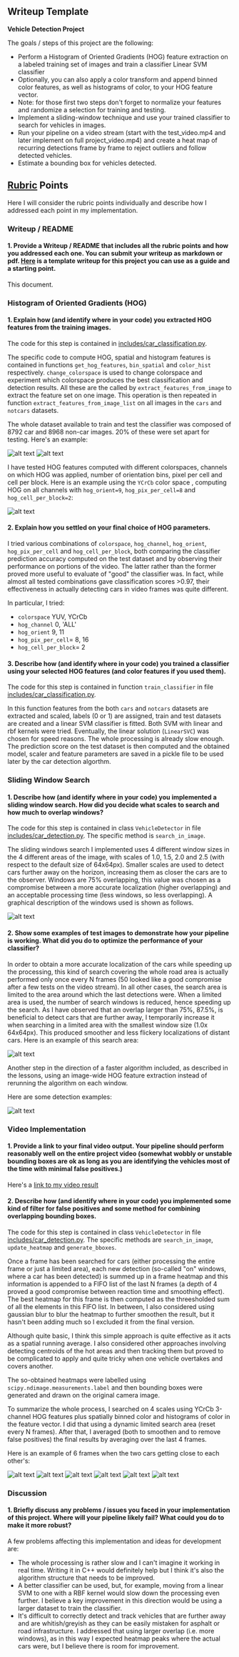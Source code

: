 ## Writeup Template

**Vehicle Detection Project**

The goals / steps of this project are the following:

* Perform a Histogram of Oriented Gradients (HOG) feature extraction on a labeled training set of images and train a classifier Linear SVM classifier
* Optionally, you can also apply a color transform and append binned color features, as well as histograms of color, to your HOG feature vector. 
* Note: for those first two steps don't forget to normalize your features and randomize a selection for training and testing.
* Implement a sliding-window technique and use your trained classifier to search for vehicles in images.
* Run your pipeline on a video stream (start with the test_video.mp4 and later implement on full project_video.mp4) and create a heat map of recurring detections frame by frame to reject outliers and follow detected vehicles.
* Estimate a bounding box for vehicles detected.

[//]: # (Image References)
[car]: ./output_images/car.png
[notcar]: ./output_images/notcar.png
[hog]: ./output_images/hog.png
[windows]: ./output_images/windows.png
[detection]: ./output_images/detection.png
[searcharea]: ./searcharea.png
[frame1]: ./frame1.png
[frame2]: ./frame2.png
[frame3]: ./frame3.png
[frame4]: ./frame4.png
[frame5]: ./frame5.png
[frame6]: ./frame6.png

## [Rubric](https://review.udacity.com/#!/rubrics/513/view) Points
Here I will consider the rubric points individually and describe how I addressed each point in my implementation.  

### Writeup / README

#### 1. Provide a Writeup / README that includes all the rubric points and how you addressed each one.  You can submit your writeup as markdown or pdf.  [Here](https://github.com/udacity/CarND-Vehicle-Detection/blob/master/writeup_template.md) is a template writeup for this project you can use as a guide and a starting point.  

This document.

### Histogram of Oriented Gradients (HOG)

#### 1. Explain how (and identify where in your code) you extracted HOG features from the training images.

The code for this step is contained in [includes/car_classification.py](./includes/car_classification.py).

The specific code to compute HOG, spatial and histogram features is contained in functions `get_hog_features`, `bin_spatial` and `color_hist` respectively. `change_colorspace` is used to change colorspace and experiment which colorspace produces the best classification and detection results. All these are the called by `extract_features_from_image` to extract the feature set on one image. This operation is then repeated in function `extract_features_from_image_list` on all images in the `cars` and `notcars` datasets.

The whole dataset available to train and test the classifier was composed of 8792 car and 8968 non-car images. 20% of these were set apart for testing. Here's an example:

![alt text][car] ![alt text][notcar]

I have tested HOG features computed with different colorspaces, channels on which HOG was applied, number of orientation bins, pixel per cell and cell per block. Here is an example using the `YCrCb` color space , computing HOG on all channels with `hog_orient=9`, `hog_pix_per_cell=8` and `hog_cell_per_block=2`:

![alt text][hog]

#### 2. Explain how you settled on your final choice of HOG parameters.

I tried various combinations of `colorspace`, `hog_channel`, `hog_orient`, `hog_pix_per_cell` and `hog_cell_per_block`, both comparing the classifier prediction accuracy computed on the test dataset and by observing their performance on portions of the video. The latter rather than the former proved more useful to evaluate of "good" the classifier was. In fact, while almost all tested combinations gave classification scores >0.97, their effectiveness in actually detecting cars in video frames was quite different.

In particular, I tried:
* `colorspace` YUV, YCrCb
* `hog_channel` 0, 'ALL'
* `hog_orient` 9, 11
* `hog_pix_per_cell`= 8, 16
* `hog_cell_per_block`= 2

#### 3. Describe how (and identify where in your code) you trained a classifier using your selected HOG features (and color features if you used them).

The code for this step is contained in function `train_classifier` in file [includes/car_classification.py](./includes/car_classification.py).

In this function features from the both `cars` and `notcars` datasets are extracted and scaled, labels (0 or 1) are assigned, train and test datasets are created and a linear SVM classifier is fitted. Both SVM with linear and rbf kernels were tried. Eventually, the linear solution (`LinearSVC`) was chosen for speed reasons. The whole processing is already slow enough. The prediction score on the test dataset is then computed and the obtained model, scaler and feature parameters are saved in a pickle file to be used later by the car detection algorthm.

### Sliding Window Search

#### 1. Describe how (and identify where in your code) you implemented a sliding window search.  How did you decide what scales to search and how much to overlap windows?

The code for this step is contained in class `VehicleDetector` in file [includes/car_detection.py](./includes/car_detection.py). The specific method is `search_in_image`.

The sliding windows search I implemented uses 4 different window sizes in the 4 different areas of the image, with scales of 1.0, 1.5, 2.0 and 2.5 (with respect to the default size of 64x64px). Smaller scales are used to detect cars further away on the horizon, increasing them as closer the cars are to the observer. Windows are 75% overlapping, this value was chosen as a compromise between a more accurate localization (higher overlapping) and an acceptable processing time (less windows, so less overlapping). A graphical description of the windows used is shown as follows.

![alt text][windows]

#### 2. Show some examples of test images to demonstrate how your pipeline is working.  What did you do to optimize the performance of your classifier?

In order to obtain a more accurate localization of the cars while speeding up the processing, this kind of search covering the whole road area is actually performed only once every N frames (50 looked like a good compromise after a few tests on the video stream). In all other cases, the search area is limited to the area around which the last detections were. When a limited area is used, the number of search windows is reduced, hence speeding up the search. As I have observed that an overlap larger than 75%, 87.5%, is beneficial to detect cars that are further away, I temporarily increase it when searching in a limited area with the smallest window size (1.0x 64x64px). This produced smoother and less flickery localizations of distant cars. Here is an example of this search area:

![alt text][searcharea]

Another step in the direction of a faster algorithm included, as described in the lessons, using an image-wide HOG feature extraction instead of rerunning the algorithm on each window.

Here are some detection examples:

![alt text][detection]

### Video Implementation

#### 1. Provide a link to your final video output.  Your pipeline should perform reasonably well on the entire project video (somewhat wobbly or unstable bounding boxes are ok as long as you are identifying the vehicles most of the time with minimal false positives.)

Here's a [link to my video result](./videos/project_video.mp4)

#### 2. Describe how (and identify where in your code) you implemented some kind of filter for false positives and some method for combining overlapping bounding boxes.

The code for this step is contained in class `VehicleDetector` in file [includes/car_detection.py](./includes/car_detection.py). The specific methods are `search_in_image`, `update_heatmap` and `generate_bboxes`.

Once a frame has been searched for cars (either processing the entire frame or just a limited area), each new detection (so-called "on" windows, where a car has been detected) is summed up in a frame heatmap and this information is appended to a FIFO list of the last N frames (a depth of 4 proved a good compromise between reaction time and smoothing effect). The best heatmap for this frame is then computed as the threesholded sum of all the elements in this FIFO list. In between, I also considered using gaussian blur to blur the heatmap to further smoothen the result, but it hasn't been adding much so I excluded it from the final version.

Although quite basic, I think this simple approach is quite effective as it acts as a spatial running average. I also considered other approaches involving detecting centroids of the hot areas and then tracking them but proved to be complicated to apply and quite tricky when one vehicle overtakes and covers another.

The so-obtained heatmaps were labelled using `scipy.ndimage.measurements.label` and then bounding boxes were generated and drawn on the original camera image.

To summarize the whole process, I searched on 4 scales using YCrCb 3-channel HOG features plus spatially binned color and histograms of color in the feature vector. I did that using a dynamic limited search area (reset every N frames). After that, I averaged (both to smoothen and to remove false positives) the final results by averaging over the last 4 frames.

Here is an example of 6 frames when the two cars getting close to each other's:

![alt text][frame1]
![alt text][frame2]
![alt text][frame3]
![alt text][frame4]
![alt text][frame5]
![alt text][frame6]

### Discussion

#### 1. Briefly discuss any problems / issues you faced in your implementation of this project.  Where will your pipeline likely fail?  What could you do to make it more robust?

A few problems affecting this implementation and ideas for development are:
* The whole processing is rather slow and I can't imagine it working in real time. Writing it in C++ would definitely help but I think it's also the algorithm structure that needs to be improved.
* A better classifier can be used, but, for example, moving from a linear SVM to one with a RBF kernel would slow down the processing even further. I believe a key improvement in this direction would be using a larger dataset to train the classifier.
* It's difficult to correctly detect and track vehicles that are further away and are whitish/greyish as they can be easily mistaken for asphalt or road infrastructure. I addressed that using larger overlap (i.e. more windows), as in this way I expected heatmap peaks where the actual cars were, but I believe there is room for improvement.
